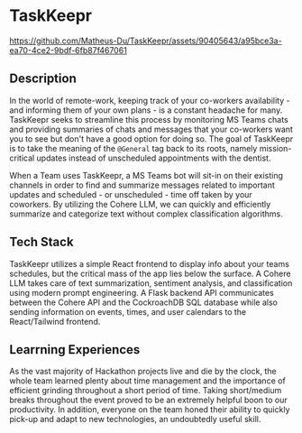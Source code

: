 # TaskKeepr



https://github.com/Matheus-Du/TaskKeepr/assets/90405643/a95bce3a-ea70-4ce2-9bdf-6fb87f467061



## Description
In the world of remote-work, keeping track of your co-workers availability - and informing them of your own plans - is a constant headache for many. TaskKeepr seeks to streamline this process by monitoring MS Teams chats and providing summaries of chats and messages that your co-workers want you to see but don't have a good option for doing so. The goal of TaskKeepr is to take the meaning of the `@General` tag back to its roots, namely mission-critical updates instead of unscheduled appointments with the dentist.

When a Team uses TaskKeepr, a MS Teams bot will sit-in on their existing channels in order to find and summarize messages related to important updates and scheduled - or unscheduled - time off taken by your coworkers. By utilizing the Cohere LLM, we can quickly and efficiently summarize and categorize text without complex classification algorithms.

## Tech Stack
TaskKeepr utilizes a simple React frontend to display info about your teams schedules, but the critical mass of the app lies below the surface. A Cohere LLM takes care of text summarization, sentiment analysis, and classification using modern prompt engineering. A Flask backend API communicates between the Cohere API and the CockroachDB SQL database while also sending information on events, times, and user calendars to the React/Tailwind frontend.

## Learrning Experiences
As the vast majority of Hackathon projects live and die by the clock, the whole team learned plenty about time management and the importance of efficient grinding throughout a short period of time. Taking short/medium breaks throughout the event proved to be an extremely helpful boon to our productivity. In addition, everyone on the team honed their ability to quickly pick-up and adapt to new technologies, an undoubtedly useful skill.
